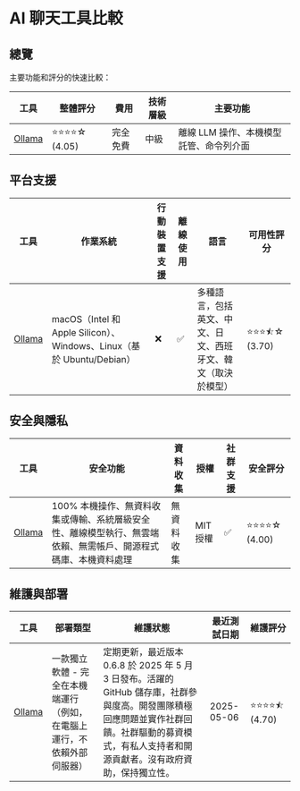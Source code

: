 # AI 聊天工具比較
## 總覽
主要功能和評分的快速比較：

| 工具 | 整體評分 | 費用 | 技術層級 | 主要功能 |
|------|----------------|------|-----------------|--------------|
| [Ollama](https://ollama.com/) | ⭐⭐⭐⭐☆ (4.05) | 完全免費 | 中級 | 離線 LLM 操作、本機模型託管、命令列介面 |

## 平台支援
| 工具 | 作業系統 | 行動裝置支援 | 離線使用 | 語言 | 可用性評分 |
|------|------------------|----------------|--------------|-----------|------------------|
| [Ollama](https://ollama.com/) | macOS（Intel 和 Apple Silicon）、Windows、Linux（基於 Ubuntu/Debian） | ❌ | ✅ | 多種語言，包括英文、中文、日文、西班牙文、韓文（取決於模型） | ⭐⭐⭐⯪☆ (3.70) |

## 安全與隱私
| 工具 | 安全功能 | 資料收集 | 授權 | 社群支援 | 安全評分 |
|------|-------------------|-----------------|----------|------------------|----------------|
| [Ollama](https://ollama.com/) | 100% 本機操作、無資料收集或傳輸、系統層級安全性、離線模型執行、無雲端依賴、無需帳戶、開源程式碼庫、本機資料處理 | 無資料收集 | MIT 授權 | ✅ | ⭐⭐⭐⭐☆ (4.00) |

## 維護與部署
| 工具 | 部署類型 | 維護狀態 | 最近測試日期 | 維護評分 |
|------|----------------|-------------------|-------------|-------------------|
| [Ollama](https://ollama.com/) | 一款獨立軟體 - 完全在本機端運行（例如，在電腦上運行，不依賴外部伺服器） | 定期更新，最近版本 0.6.8 於 2025 年 5 月 3 日發布。活躍的 GitHub 儲存庫，社群參與度高。開發團隊積極回應問題並實作社群回饋。社群驅動的募資模式，有私人支持者和開源貢獻者。沒有政府資助，保持獨立性。 | 2025-05-06 | ⭐⭐⭐⭐⯪ (4.70) |